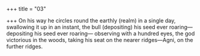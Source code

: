 +++
title = "03"

+++
On his way he circles round the earthly (realm) in a single day,
swallowing it up in an instant, the bull (depositing) his seed ever
roaring—depositing his seed ever roaring—
observing with a hundred eyes, the god victorious in the woods,
taking his seat on the nearer ridges—Agni, on the further ridges.